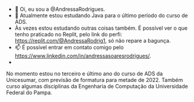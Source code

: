 - 👋 Oi, eu sou a @AndressaRodrigues.
- 🌱 Atualmente estou estudando Java para o último período do curso de ADS. 
- Às vezes estou estudando outras coisas também. É possível ver o que tenho praticado no Replit, pelo link do perfi: https://replit.com/@AndressaRodrig1, só não repare a bagunça.
- 📫 É possível entrar em contato comigo pelo https://www.linkedin.com/in/andressasoaresrodrigues/.
- 
No momento estou no terceiro e último ano do curso de ADS da Unicesumar, com previsão de formatura para metade de 2022. Também curso algumas disciplinas da Engenharia de Computação da Universidade Federal do Pampa.
